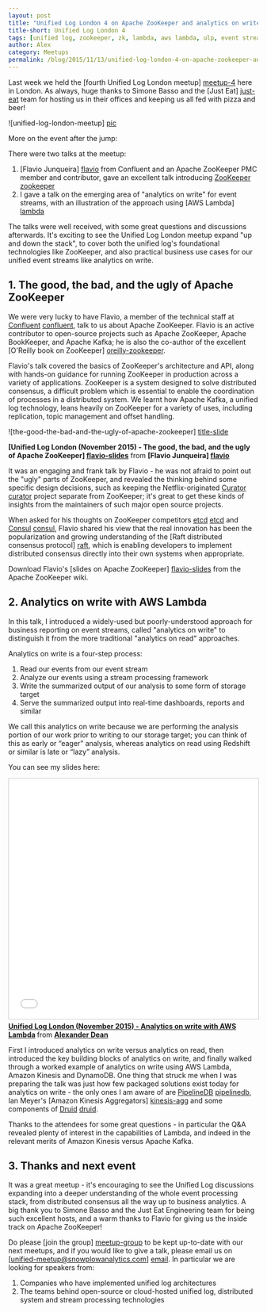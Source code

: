 ```yaml
---
layout: post
title: "Unified Log London 4 on Apache ZooKeeper and analytics on write with AWS Lambda"
title-short: Unified Log London 4
tags: [unified log, zookeeper, zk, lambda, aws lambda, ulp, event streams]
author: Alex
category: Meetups
permalink: /blog/2015/11/13/unified-log-london-4-on-apache-zookeeper-and-analytics-on-write-with-aws-lambda
---
```


Last week we held the [fourth Unified Log London meetup] [meetup-4] here in London. As always, huge thanks to Simone Basso and the [Just Eat] [just-eat] team for hosting us in their offices and keeping us all fed with pizza and beer!

![unified-log-london-meetup] [pic]

More on the event after the jump:

<!--more-->

There were two talks at the meetup:

1. [Flavio Junqueira] [flavio] from Confluent and an Apache ZooKeeper PMC member and contributor, gave an excellent talk introducing [ZooKeeper] [zookeeper]
2. I gave a talk on the emerging area of "analytics on write" for event streams, with an illustration of the approach using [AWS Lambda] [lambda]

The talks were well received, with some great questions and discussions afterwards. It's exciting to see the Unified Log London meetup expand "up and down the stack", to cover both the unified log's foundational technologies like ZooKeeper, and also practical business use cases for our unified event streams like analytics on write.

<div class="html">
<h2>1. The good, the bad, and the ugly of Apache ZooKeeper</h2>
</div>

We were very lucky to have Flavio, a member of the technical staff at [Confluent] [confluent], talk to us about Apache ZooKeeper. Flavio is an active contributor to open-source projects such as Apache ZooKeeper, Apache BookKeeper, and Apache Kafka; he is also the co-author of the excellent [O'Reilly book on ZooKeeper] [oreilly-zookeeper].

Flavio's talk covered the basics of ZooKeeper's architecture and API, along with hands-on guidance for running ZooKeeper in production across a variety of applications. ZooKeeper is a system designed to solve distributed consensus, a difficult problem which is essential to enable the coordination of processes in a distributed system. We learnt how Apache Kafka, a unified log technology, leans heavily on ZooKeeper for a variety of uses, including replication, topic management and offset handling.

![the-good-the-bad-and-the-ugly-of-apache-zookeeper] [title-slide]

**[Unified Log London (November 2015) - The good, the bad, and the ugly of Apache ZooKeeper] [flavio-slides]** from **[Flavio Junqueira] [flavio]**

It was an engaging and frank talk by Flavio - he was not afraid to point out the "ugly" parts of ZooKeeper, and revealed the thinking behind some specific design decisions, such as keeping the Netflix-originated [Curator] [curator] project separate from ZooKeeper; it's great to get these kinds of insights from the maintainers of such major open source projects.

When asked for his thoughts on ZooKeeper competitors [etcd] [etcd] and [Consul] [consul], Flavio shared his view that the real innovation has been the popularization and growing understanding of the [Raft distributed consensus protocol] [raft], which is enabling developers to implement distributed consensus directly into their own systems when appropriate.

Download Flavio's [slides on Apache ZooKeeper] [flavio-slides] from the Apache ZooKeeper wiki.

<div class="html">
<h2>2. Analytics on write with AWS Lambda</h2>
</div>

In this talk, I introduced a widely-used but poorly-understood approach for business reporting on event streams, called "analytics on write" to distinguish it from the more traditional "analytics on read" approaches.

Analytics on write is a four-step process:

1.  Read our events from our event stream
2.  Analyze our events using a stream processing framework
3.  Write the summarized output of our analysis to some form of storage target
4.  Serve the summarized output into real-time dashboards, reports and similar

We call this analytics on write because we are performing the analysis portion of our work prior to writing to our storage target; you can think of this as early or “eager” analysis, whereas analytics on read using Redshift or similar is late or “lazy” analysis.

You can see my slides here:

<div class="iframe-container">
    <iframe src="//www.slideshare.net/slideshow/embed_code/key/2JHbUqRYwELLc1" width="595" height="485" frameborder="0" marginwidth="0" marginheight="0" scrolling="no" style="border:1px solid #CCC; border-width:1px; margin-bottom:5px; max-width: 100%;" allowfullscreen>     </iframe>
</div> <div style="margin-bottom:5px"> <strong> <a href="//www.slideshare.net/alexanderdean/unified-log-london-analytics-on-write-with-aws-lambda" title="Unified Log London (November 2015) - Analytics on write with AWS Lambda" target="_blank">Unified Log London (November 2015) - Analytics on write with AWS Lambda</a> </strong> from <strong><a href="//www.slideshare.net/alexanderdean" target="_blank">Alexander Dean</a></strong> </div>

First I introduced analytics on write versus analytics on read, then introduced the key building blocks of analytics on write, and finally walked through a worked example of analytics on write using AWS Lambda, Amazon Kinesis and DynamoDB. One thing that struck me when I was preparing the talk was just how few packaged solutions exist today for analytics on write - the only ones I am aware of are [PipelineDB] [pipelinedb], Ian Meyer's [Amazon Kinesis Aggregators] [kinesis-agg] and some components of [Druid] [druid].

Thanks to the attendees for some great questions - in particular the Q&A revealed plenty of interest in the capabilities of Lambda, and indeed in the relevant merits of Amazon Kinesis versus Apache Kafka.

<div class="html">
<h2>3. Thanks and next event</h2>
</div>

It was a great meetup - it's encouraging to see the Unified Log discussions expanding into a deeper understanding of the whole event processing stack, from distributed consensus all the way up to business analytics. A big thank you to Simone Basso and the Just Eat Engineering team for being such excellent hosts, and a warm thanks to Flavio for giving us the inside track on Apache ZooKeeper!

Do please [join the group] [meetup-group] to be kept up-to-date with our next meetups, and if you would like to give a talk, please email us on [unified-meetup@snowplowanalytics.com] [email]. In particular we are looking for speakers from:

1. Companies who have implemented unified log architectures
2. The teams behind open-source or cloud-hosted unified log, distributed system and stream processing technologies

[meetup-group]: http://www.meetup.com/unified-log-london/
[meetup-4]: http://www.meetup.com/unified-log-london/events/226174605/
[just-eat]: http://www.just-eat.co.uk/
[pic]: /assets/img/blog/2015/11/flavio-zookeeper-meetup.jpg

[flavio]: https://twitter.com/fpjunqueira
[flavio-slides]: https://cwiki.apache.org/confluence/download/attachments/24193445/unified-log-zk-nov15.pdf
[title-slide]: /assets/img/blog/2015/11/flavio-zookeeper-title-slide.png

[zookeeper]: https://zookeeper.apache.org/
[oreilly-zookeeper]: http://shop.oreilly.com/product/0636920028901.do
[curator]: http://curator.apache.org/
[etcd]: https://github.com/coreos/etcd
[consul]: https://www.consul.io/
[raft]: https://raft.github.io/

[confluent]: http://www.confluent.io/

[pipelinedb]: https://www.pipelinedb.com/
[kinesis-agg]: https://github.com/awslabs/amazon-kinesis-aggregators
[druid]: http://druid.io/

[lambda]: http://aws.amazon.com/lambda/

[email]: mailto:unified-ug@snowplowanalytics.com
